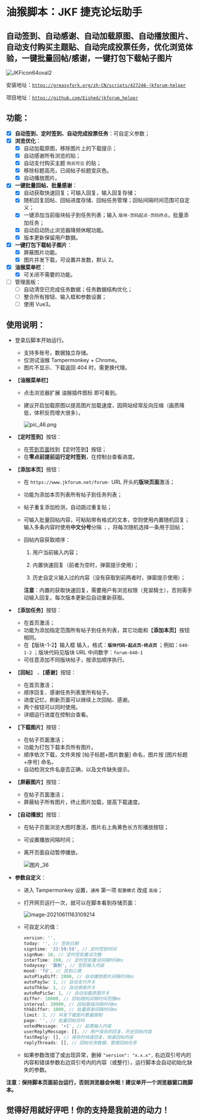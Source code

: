 # 油猴脚本：JKF 捷克论坛助手

## 自动签到、自动感谢、自动加载原图、自动播放图片、自动支付购买主题贴、自动完成投票任务，优化浏览体验，一键批量回帖/感谢，一键打包下载帖子图片

![JKFicon64oval2](https://cdn.jsdelivr.net/gh/eished/jkforum_helper/readme.assets/JKFicon64oval2.png)

安装地址：[`https://greasyfork.org/zh-CN/scripts/427246-jkforum-helper`](https://greasyfork.org/zh-CN/scripts/427246-jkforum-helper)

项目地址：[`https://github.com/Eished/jkforum_helper`](https://github.com/Eished/jkforum_helper)

## 功能：

- [x] **自动签到、定时签到、自动完成投票任务**：可自定义参数；
- [x] **浏览优化**：
  - [x] 自动加载原图，移除图片上的下载提示；
  - [x] 自动感谢所有浏览的贴；
  - [x] 自动支付购买主题 `购买可见` 的贴；
  - [x] 移除标题高亮，已阅帖子标题变灰色。
  - [x] 自动播放图片。
- [x] **一键批量回帖、批量感谢**：
  - [x] 自动获取快速回复；可输入回复，输入回复存储；
  - [x] 随机回复回帖、回帖进度存储、回帖任务管理；回帖间隔时间范围可自定义；
  - [x] 一键添加当前版块帖子到任务列表；输入 `版块-页码起点-页码终点`，批量添加任务；
  - [x] 自动启动防止浏览器降频休眠功能。
  - [x] 版本更新保留用户数据。
- [x] **一键打包下载帖子图片**：
  - [x] 屏蔽图片功能。
  - [x] 图片并发下载，可设置并发数，默认 2。
- [x] **油猴菜单栏**：
  - [x] 可关闭不需要的功能。
- [ ] 管理面板：
  - [ ] 自动清空已完成任务数据；任务数据结构优化；
  - [ ] 整合所有按钮、输入框和参数设置；
  - [ ] 使用 Vue3。

## 使用说明：

- 登录后脚本开始运行。

  - 支持多账号，数据独立存储。
  - 仅测试油猴 Tampermonkey + Chrome。
  - 图片不显示、下载返回 404 时，需更换代理。

- 【**油猴菜单栏**】

  - 点击浏览器扩展 油猴插件图标 即可看到。

  - 建议开启加载原图以提高图片加载速度，因网站经常反向压缩（画质降低，体积反而增大很多）。

    ![pic_46.png](https://cdn.jsdelivr.net/gh/eished/jkforum_helper/readme.assets/pic_46.png)

- 【**定时签到**】按钮：

  - 在[签到页面](https://www.jkforum.net/plugin/?id=dsu_paulsign:sign)找到【定时签到】按钮；
  - 在**零点前提前运行定时签到**，在控制台查看进度。

- 【**添加本页**】按钮：

  - 在 `https://www.jkforum.net/forum-` URL 开头的**版块页面**激活；

  - 功能为添加本页列表所有帖子到任务列表；

  - 帖子重复添加检测，自动跳过重复贴；

  - 可输入批量回帖内容，可粘贴带有格式的文本，空则使用内置随机回复；输入多条内容时使用**中文分号**分隔 `；`，将每次随机选择一条用于回帖；

  - 回帖内容获取顺序：

    1. 用户当前输入内容；

    2. 内置快速回复（前者为空时，弹窗提示使用）；

    3. 历史自定义输入过的内容（没有获取到前两者时，弹窗提示使用）；

    **注意**：内置的获取快速回复，需要用户有浏览权限（見習騎士），否则需手动输入回复。每次版本更新后自动重新获取。

- 【**添加任务**】按钮：
  - 在首页激活；
  - 功能为添加指定范围所有帖子到任务列表，其它功能和【**添加本页**】按钮相同。
  - 在【版块-1-2】输入框 输入，格式：**`版块代码-起点页-终点页`** ；例如：`640-1-2` ；版块代码见版块 URL 中间数字：`forum-640-1`
  - 可任意添加不同版块帖子，按添加顺序执行。
- 【**回帖**】 、【**感谢**】按钮：

  - 在首页激活；
  - 顺序回复、感谢任务列表里所有帖子。
  - 进度记忆，刷新页面可以继续上次回帖、感谢。
  - 两个按钮可以同时使用。
  - 详细运行进度在控制台查看。

- 【**下载图片**】按钮：

  - 在帖子页面激活；
  - 功能为打包下载本页所有图片。
  - 顺序依次下载，文件夹按 [帖子标题+图片数量] 命名，图片按 [图片标题+序号] 命名。
  - 自动检测文件名是否正确，以及文件缺失提示。

- 【**屏蔽图片**】按钮：

  - 在帖子页面激活；
  - 屏蔽帖子所有图片，终止图片加载，提高下载速度。

- 【**自动播放**】按钮：

  - 在帖子页面浏览大图时激活，图片右上角黄色长方形播放按钮；

  - 可设置播放间隔时间；

  - 离开页面自动暂停播放。

    ![图片_36](https://cdn.jsdelivr.net/gh/eished/jkforum_helper/readme.assets/%E5%9B%BE%E7%89%87_36.jpg)

- **参数自定义**：

  - 进入 Tampermonkey 设置，`通用` 第一项 `配置模式` 改成 `高级`；

  - 打开网页运行一次，就可以在脚本看到存储页面：

    ![image-20210611163109214](https://cdn.jsdelivr.net/gh/eished/jkforum_helper/readme.assets/image-20210611163109214.png)

  - 可自定义的值：

    ```javascript
    version: '',
    today: '', // 签到日期
    signtime: '23:59:59', // 定时签到时间
    signNum: 10, // 定时签到重试次数
    interTime: 200, // 定时签到重试间隔时间ms
    todaysay: '簽到', // 签到输入内容
    mood: 'fd', // 签到心情
    autoPlayDiff: 2000, // 自动播放图片间隔时间ms
    autoPaySw: 1, // 自动支付开关
    autoThkSw: 1, // 自动感谢开关
    autoRePicSw: 1, // 自动加载原图开关
    differ: 10000, // 回帖随机间隔时间范围ms
    interval: 20000, // 回帖基础间隔时间ms
    thkDiffer: 1000, // 批量感谢间隔时间ms
    limit: 2, // 并发下载图片数量限制
    page: '', // 批量回帖页码
    votedMessage: '+1', // 投票输入内容
    userReplyMessage: [], // 用户保存的回复，历史回帖内容
    fastReply: [], // 保存的快速回复，快速回帖内容
    replyThreads: [], // 回帖任务数据，管理回帖任务
    ```

  - 如果参数改错了或出现异常，删掉 `"version": "x.x.x",` 右边双引号内的内容和错误参数右边双引号内的内容（或整行），运行脚本会自动初始化缺失的参数。

**注意：保持脚本页面前台运行，否则浏览器会休眠！建议单开一个浏览器窗口跑脚本。**

## 觉得好用就好评吧！你的支持是我前进的动力！
